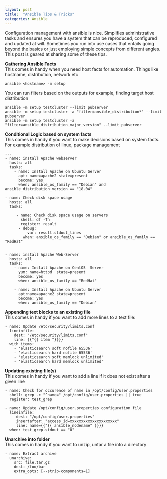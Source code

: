 ```yaml
---
layout: post
title:  "Ansible Tips & Tricks"
categories: Ansible
---
```

Configuration management with ansible is nice. Simplifies administrative tasks and ensures you have a system that can be reproduced, 
configured and updated at will. Sometimes you run into use cases that entails going beyond the basics or just employing simple concepts
from different angles. This post is geared at sharing some of these tips. 


**Gathering Ansible Facts**<br>
This comes in handy when you need host facts for automation. Things like hostname, distribution, network etc
```
ansible <hostname> -m setup
```
You can run filters based on the outputs for example, finding target host distribution
```
ansible -m setup testcluster --limit pubserver
ansible -m setup testcluster -a "filter=ansible_distribution*" --limit pubserver
ansible -m setup testcluster -a "filter=ansible_distribution_major_version" --limit pubserver
```


**Conditional Logic based on system facts**<br>
This comes in handy if you want to make decisions based on system facts. For example distribution of linue, package management
```
---
- name: install Apache webserver
  hosts: all
  tasks:
    - name: Install Apache on Ubuntu Server
      apt: name=apache2 state=present
      become: yes
      when: ansible_os_family == "Debian" and ansible_distribution_version == "18.04"

- name: Check disk space usage
  hosts: all
  tasks:
    
     - name: Check disk space usage on servers
       shell: df -Th
       register: result
      - debug:
          var: result.stdout_lines
        when: ansible_os_family == "Debian" or ansible_os_family == "RedHat"


- name: install Apache Web-Server
  hosts: all
  tasks:
    - name: Install Apache on CentOS  Server
      yum: name=httpd  state=present
      become: yes
      when: ansible_os_family == "RedHat"

    - name: Install Apache on Ubuntu Server
      apt:name=apache2 state=present
      become: yes
      when: ansible_os_family == "Debian"

```


**Appending text blocks to an existing file**<br>
This comes in handy if you want to add more lines to a text file:
```
- name: Update /etc/security/limits.conf 
  lineinfile: 
    dest: "/etc/security/limits.conf"
    line: {{"{{ item "}}}}
  with_items:
    - 'elasticsearch soft nofile 65536'
    - 'elasticsearch hard nofile 65536'
    - 'elasticsearch soft memlock unlimited' 
    - 'elasticsearch hard memlock unlimited'
```

**Updating existing file(s)**<br>
This comes in handy if you want to add a line if it does not exist after a given line
```
- name: Check for occurence of name in /opt/config/user.properties
  shell: grep -c "^name=" /opt/config/user.properties || true
  register: test_grep

- name: Update /opt/config/user.properties configuration file
  lineinfile:
     dest: "/opt/config/user.properties"
     insertafter: "access_id=xxxxxxxxxxxxxxxxxxxxx"
     line: name={{"{{ ansible_nodename" }}}}
  when: test_grep.stdout == "0"
```



**Unarchive into folder**<br>
This comes in handy if you want to unzip, untar a file into a directory
```
- name: Extract archive
  unarchive:
    src: file.tar.gz
    dest: /foo/bar
    extra_opts: [--strip-components=1]
```
